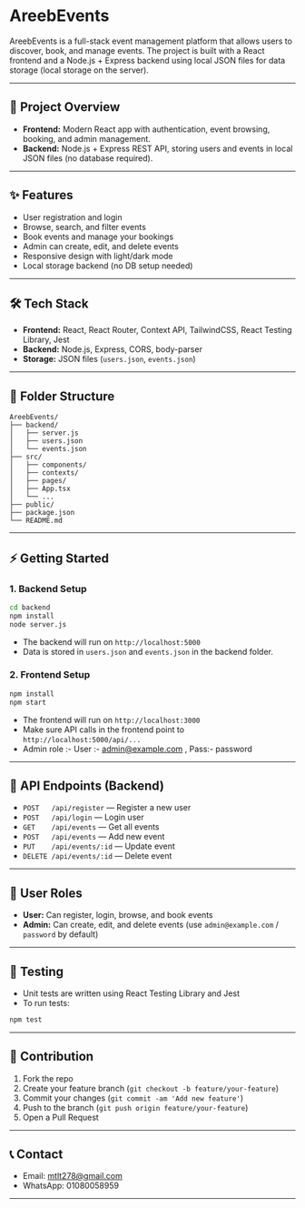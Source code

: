 # AreebEvents 

AreebEvents is a full-stack event management platform that allows users to discover, book, and manage events. The project is built with a React frontend and a Node.js + Express backend using local JSON files for data storage (local storage on the server).

---

## 🚀 Project Overview
- **Frontend:** Modern React app with authentication, event browsing, booking, and admin management.
- **Backend:** Node.js + Express REST API, storing users and events in local JSON files (no database required).

---

## ✨ Features
- User registration and login
- Browse, search, and filter events
- Book events and manage your bookings
- Admin can create, edit, and delete events
- Responsive design with light/dark mode
- Local storage backend (no DB setup needed)

---

## 🛠️ Tech Stack
- **Frontend:** React, React Router, Context API, TailwindCSS, React Testing Library, Jest
- **Backend:** Node.js, Express, CORS, body-parser
- **Storage:** JSON files (`users.json`, `events.json`)

---

## 📁 Folder Structure
```
AreebEvents/
├── backend/
│   ├── server.js
│   ├── users.json
│   └── events.json
├── src/
│   ├── components/
│   ├── contexts/
│   ├── pages/
│   ├── App.tsx
│   └── ...
├── public/
├── package.json
└── README.md
```

---

## ⚡ Getting Started

### 1. Backend Setup
```bash
cd backend
npm install
node server.js
```
- The backend will run on `http://localhost:5000`
- Data is stored in `users.json` and `events.json` in the backend folder.

### 2. Frontend Setup
```bash
npm install
npm start
```
- The frontend will run on `http://localhost:3000`
- Make sure API calls in the frontend point to `http://localhost:5000/api/...`
- Admin role :- User :- admin@example.com ,  Pass:- password 
---

## 🔗 API Endpoints (Backend)
- `POST   /api/register`   — Register a new user
- `POST   /api/login`      — Login user
- `GET    /api/events`     — Get all events
- `POST   /api/events`     — Add new event
- `PUT    /api/events/:id` — Update event
- `DELETE /api/events/:id` — Delete event

---

## 👤 User Roles
- **User:** Can register, login, browse, and book events
- **Admin:** Can create, edit, and delete events (use `admin@example.com` / `password` by default)

---

## 🧪 Testing
- Unit tests are written using React Testing Library and Jest
- To run tests:
```bash
npm test
```

---

## 🤝 Contribution
1. Fork the repo
2. Create your feature branch (`git checkout -b feature/your-feature`)
3. Commit your changes (`git commit -am 'Add new feature'`)
4. Push to the branch (`git push origin feature/your-feature`)
5. Open a Pull Request

---

## 📞 Contact
- Email: mtlt278@gmail.com
- WhatsApp: 01080058959

---
